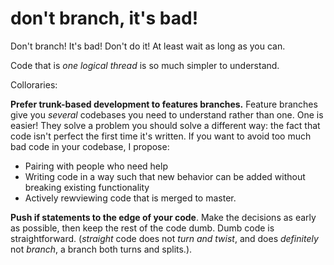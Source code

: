# don't branch, it's bad!

Don't branch!
It's bad!
Don't do it!
At least wait as long as you can.

Code that is *one logical thread* is so much simpler to understand.

Colloraries:

**Prefer trunk-based development to features branches.**
Feature branches give you *several* codebases you need to understand rather than one.
One is easier!
They solve a problem you should solve a different way: the fact that code isn't perfect the first time it's written.
If you want to avoid too much bad code in your codebase, I propose:

- Pairing with people who need help
- Writing code in a way such that new behavior can be added without breaking existing functionality
- Actively rewviewing code that is merged to master.

**Push if statements to the edge of your code**.
Make the decisions as early as possible, then keep the rest of the code dumb.
Dumb code is straightforward.
(*straight* code does not *turn and twist*, and does *definitely* not *branch*, a branch both turns and splits.).
